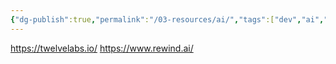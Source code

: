 ```yaml
---
{"dg-publish":true,"permalink":"/03-resources/ai/","tags":["dev","ai","service"],"noteIcon":""}
---
```


https://twelvelabs.io/
https://www.rewind.ai/